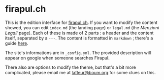 # firapul.ch

This is the edition interface for [firapul.ch](http://firapul.ch). If you want to modify the content showed, you can edit `index.md` (the landing page) or `legal.md` (the _Menzioni Legali_ page). Each of these is made of 2 parts : a header and the content itself, separated by a `---`. The content is formatted in `markdown` ; there's a guide [here](https://guides.github.com/features/mastering-markdown/).

The site's informations are in `_config.yml`. The provided description will appear on google when someone searches Firapul.

There also are options to modify the theme, but that's a bit more complicated, please email me at lafleur@boum.org for some clues on this.
